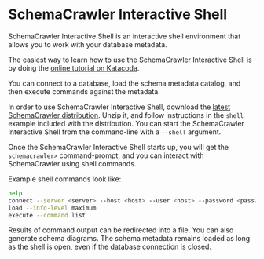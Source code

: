 # SchemaCrawler Interactive Shell

SchemaCrawler Interactive Shell is an interactive shell environment that allows you to work with your database metadata.

The easiest way to learn how to use the SchemaCrawler Interactive Shell is by doing the [online tutorial on Katacoda](https://www.katacoda.com/schemacrawler/scenarios/schemacrawler-shell).

You can connect to a database, load the schema metadata catalog, and then execute commands against the metadata.

In order to use SchemaCrawler Interactive Shell, download the [latest SchemaCrawler distribution](http://github.com/schemacrawler/SchemaCrawler/releases/).
Unzip it, and follow instructions in the `shell` example included with the distribution. You can start the SchemaCrawler Interactive Shell from the command-line with a `--shell` argument.

Once the SchemaCrawler Interactive Shell starts up, you will get the `schemacrawler>` command-prompt, and you can interact with SchemaCrawler using shell commands.

Example shell commands look like:

```sh
help
connect --server <server> --host <host> --user <host> --password <password> --database <database>
load --info-level maximum
execute --command list
```

Results of command output can be redirected into a file. You can also generate schema diagrams.
The schema metadata remains loaded as long as the shell is open, even if the database connection is closed.
